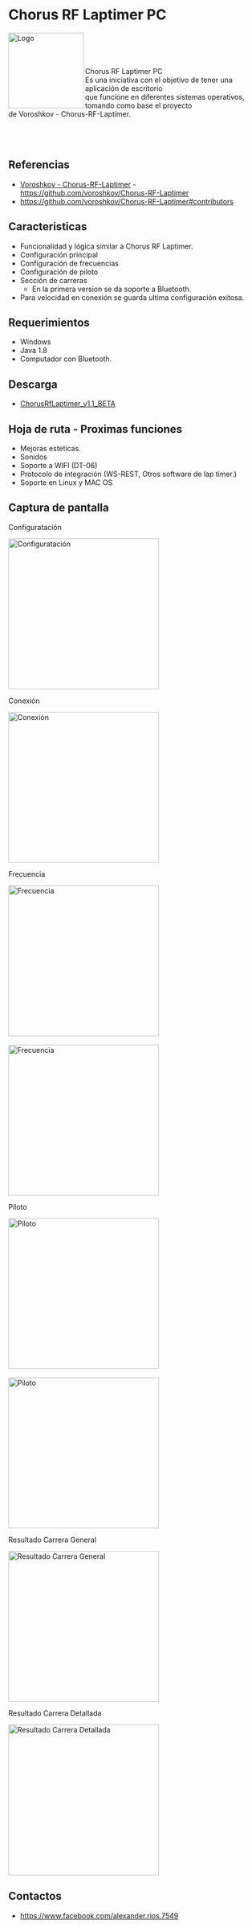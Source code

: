 # Chorus RF Laptimer PC

<img src="docs/img/logo_pc.png" align="left" alt="Logo" width="150"/>

<br>
<br>
<br>
<br>
Chorus RF Laptimer PC
<br> Es una iniciativa con el objetivo de tener una aplicación de escritorio
<br> que funcione en diferentes sistemas operativos, tomando como base el proyecto
<br> de Voroshkov - Chorus-RF-Laptimer.
<br>
<br>
<br>
<br>

## Referencias

- [Voroshkov - Chorus-RF-Laptimer](https://github.com/voroshkov/Chorus-RF-Laptimer) - https://github.com/voroshkov/Chorus-RF-Laptimer
- https://github.com/voroshkov/Chorus-RF-Laptimer#contributors

## Caracteristicas

- Funcionalidad y lógica similar a Chorus RF Laptimer.
- Configuración principal
- Configuración de frecuencias
- Configuración de piloto
- Sección de carreras
  - En la primera version se da soporte a Bluetooth.
- Para velocidad en conexión se guarda ultima configuración exitosa.

## Requerimientos

- Windows
- Java 1.8
- Computador con Bluetooth.

## Descarga

- [ChorusRfLaptimer_v1.1_BETA](versions/ChorusRfLaptimer_v1.1_BETA.zip)

## Hoja de ruta - Proximas funciones

- Mejoras esteticas.
- Sonidos
- Soporte a WIFI (DT-06)
- Protocolo de integración (WS-REST, Otros software de lap timer.) 
- Soporte en Linux y MAC OS

## Captura de pantalla

Configuratación

<img src="docs/img/Capture_01.PNG" alt="Configuratación" height="300"/>

Conexión

<img src="docs/img/Capture_02.PNG" alt="Conexión" height="300"/>

Frecuencia

<img src="docs/img/Capture_03.PNG" alt="Frecuencia" height="300"/>
<br><br>
<img src="docs/img/Capture_07.PNG" alt="Frecuencia" height="300"/>

Piloto

<img src="docs/img/Capture_04.PNG" alt="Piloto" height="300"/>
<br><br>
<img src="docs/img/Capture_08.PNG" alt="Piloto" height="300"/>

Resultado Carrera General

<img src="docs/img/Capture_05.PNG" alt="Resultado Carrera General" height="300"/>

Resultado Carrera Detallada

<img src="docs/img/Capture_06.PNG" alt="Resultado Carrera Detallada" height="300"/>


## Contactos

- https://www.facebook.com/alexander.rios.7549
